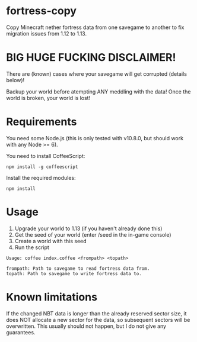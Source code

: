 # fortress-copy
Copy Minecraft nether fortress data from one savegame to another to  fix migration issues from 1.12 to 1.13.

# BIG HUGE FUCKING DISCLAIMER!

There are (known) cases where your savegame will get corrupted (details below)!

Backup your world before atempting ANY meddling with the data! Once the world is broken, your world is lost!

# Requirements

You need some Node.js (this is only tested with v10.8.0, but should work with any Node >= 6).

You need to install CoffeeScript:

```
npm install -g coffeescript
```

Install the required modules:

```
npm install
```

# Usage

1. Upgrade your world to 1.13 (if you haven't already done this)
2. Get the seed of your world (enter /seed in the in-game console)
3. Create a world with this seed
4. Run the script

```
Usage: coffee index.coffee <frompath> <topath>

frompath: Path to savegame to read fortress data from.
topath: Path to savegame to write fortress data to.
```

# Known limitations

If the changed NBT data is longer than the already reserved sector size, it does NOT allocate a new sector for the data, so subsequent sectors will be overwritten. This usually should not happen, but I do not give any guarantees.

